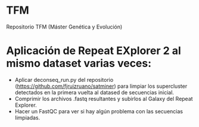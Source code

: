 # TFM
Repositorio TFM (Máster Genética y Evolución)
# Aplicación de Repeat EXplorer 2 al mismo dataset varias veces:
- Aplicar deconseq_run.py del repositorio (https://github.com/fjruizruano/satminer) para limpiar los supercluster detectados en la primera vuelta al datased de secuencias inicial.
- Comprimir los archivos .fastq resultantes y subirlos al Galaxy del Repeat Explorer. 
- Hacer un FastQC para ver si hay algún problema con las secuencias limpiadas.
